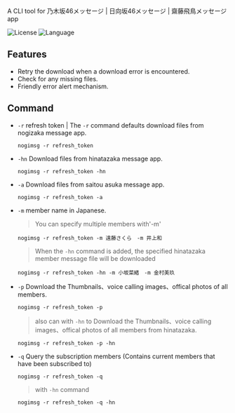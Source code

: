 
A CLI tool for 乃木坂46メッセージ | 日向坂46メッセージ | 齋藤飛鳥メッセージ app

![License](https://img.shields.io/badge/license-MIT-yellow)
![Language](https://img.shields.io/badge/language-python-brightgreen)

## Features
- Retry the download when a download error is encountered.
- Check for any missing files.
- Friendly error alert mechanism.

## Command

- `-r` refresh token | The `-r` command defaults download files from nogizaka message app.
  
  ```
  nogimsg -r refresh_token 
  ```
- `-hn` Download files from hinatazaka message app.
  
  ```
  nogimsg -r refresh_token -hn
  ```
- `-a` Download files from saitou asuka message app.
  
  ```
  nogimsg -r refresh_token -a
  ```
- `-m` member name in Japanese.
  
  > You can specify multiple members with'-m'
  
  ```
  nogimsg -r refresh_token -m 遠藤さくら　-m 井上和 
  ```
  > When the `-hn` command is added, the specified hinatazaka member message file will be downloaded

  ```
  nogimsg -r refresh_token -hn -m 小坂菜緒　-m 金村美玖 
  ```
- `-p` Download the Thumbnails、voice calling images、offical photos of all members.
  
  ```
  nogimsg -r refresh_token -p
  ```
  > also can with `-hn` to Download the Thumbnails、voice calling images、offical photos of all members from hinatazaka.

  ```
  nogimsg -r refresh_token -p -hn
  ```
- `-q` Query the subscription members (Contains current members that have been subscribed to)
  ```
  nogimsg -r refresh_token -q
  ```
  > with `-hn` command

  ```
  nogimsg -r refresh_token -q -hn
  ```


